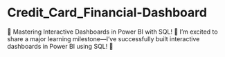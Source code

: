 # Credit_Card_Financial-Dashboard
🚀 Mastering Interactive Dashboards in Power BI with SQL! 🚀  I’m excited to share a major learning milestone—I’ve successfully built interactive dashboards in Power BI using SQL! 🎉
